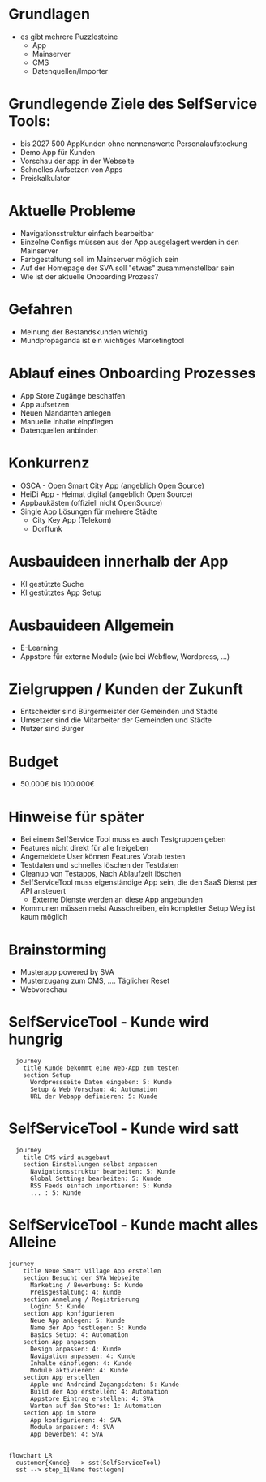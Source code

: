 # Grundlagen

- es gibt mehrere Puzzlesteine
  - App
  - Mainserver
  - CMS
  - Datenquellen/Importer

# Grundlegende Ziele des SelfService Tools:

- bis 2027 500 AppKunden ohne nennenswerte Personalaufstockung
- Demo App für Kunden
- Vorschau der app in der Webseite
- Schnelles Aufsetzen von Apps
- Preiskalkulator

# Aktuelle Probleme
- Navigationsstruktur einfach bearbeitbar
- Einzelne Configs müssen aus der App ausgelagert werden in den Mainserver
- Farbgestaltung soll im Mainserver möglich sein
- Auf der Homepage der SVA soll "etwas" zusammenstellbar sein
- Wie ist der aktuelle Onboarding Prozess?

# Gefahren
- Meinung der Bestandskunden wichtig
- Mundpropaganda ist ein wichtiges Marketingtool

# Ablauf eines Onboarding Prozesses
- App Store Zugänge beschaffen
- App aufsetzen
- Neuen Mandanten anlegen
- Manuelle Inhalte einpflegen
- Datenquellen anbinden

# Konkurrenz
- OSCA - Open Smart City App (angeblich Open Source)
- HeiDi App - Heimat digital (angeblich Open Source)
- Appbaukästen (offiziell nicht OpenSource)
- Single App Lösungen für mehrere Städte
  - City Key App (Telekom)
  - Dorffunk

# Ausbauideen innerhalb der App
- KI gestützte Suche
- KI gestütztes App Setup

# Ausbauideen Allgemein
- E-Learning
- Appstore für externe Module (wie bei Webflow, Wordpress, ...)

# Zielgruppen / Kunden der Zukunft
- Entscheider sind Bürgermeister der Gemeinden und Städte
- Umsetzer sind die Mitarbeiter der Gemeinden und Städte
- Nutzer sind Bürger

# Budget
- 50.000€ bis 100.000€

# Hinweise für später
- Bei einem SelfService Tool muss es auch Testgruppen geben
- Features nicht direkt für alle freigeben
- Angemeldete User können Features Vorab testen
- Testdaten und schnelles löschen der Testdaten
- Cleanup von Testapps, Nach Ablaufzeit löschen
- SelfServiceTool muss eigenständige App sein, die den SaaS Dienst per API ansteuert
  - Externe Dienste werden an diese App angebunden
- Kommunen müssen meist Ausschreiben, ein kompletter Setup Weg ist kaum möglich

# Brainstorming
- Musterapp powered by SVA
- Musterzugang zum CMS, .... Täglicher Reset
- Webvorschau


# SelfServiceTool - Kunde wird hungrig

```mermaid
  journey
    title Kunde bekommt eine Web-App zum testen
    section Setup
      Wordpressseite Daten eingeben: 5: Kunde
      Setup & Web Vorschau: 4: Automation
      URL der Webapp definieren: 5: Kunde
```

# SelfServiceTool - Kunde wird satt

```mermaid
  journey
    title CMS wird ausgebaut
    section Einstellungen selbst anpassen
      Navigationsstruktur bearbeiten: 5: Kunde
      Global Settings bearbeiten: 5: Kunde
      RSS Feeds einfach importieren: 5: Kunde
      ... : 5: Kunde
```


# SelfServiceTool - Kunde macht alles Alleine

```mermaid
journey
    title Neue Smart Village App erstellen
    section Besucht der SVA Webseite
      Marketing / Bewerbung: 5: Kunde
      Preisgestaltung: 4: Kunde
    section Anmelung / Registrierung
      Login: 5: Kunde
    section App konfigurieren
      Neue App anlegen: 5: Kunde
      Name der App festlegen: 5: Kunde
      Basics Setup: 4: Automation
    section App anpassen
      Design anpassen: 4: Kunde
      Navigation anpassen: 4: Kunde
      Inhalte einpflegen: 4: Kunde
      Module aktivieren: 4: Kunde
    section App erstellen
      Apple und Androind Zugangsdaten: 5: Kunde
      Build der App erstellen: 4: Automation
      Appstore Eintrag erstellen: 4: SVA
      Warten auf den Stores: 1: Automation
    section App im Store
      App konfigurieren: 4: SVA
      Module anpassen: 4: SVA
      App bewerben: 4: SVA
```

```mermaid

flowchart LR
  customer{Kunde} --> sst(SelfServiceTool)
  sst --> step_1[Name festlegen]
```
